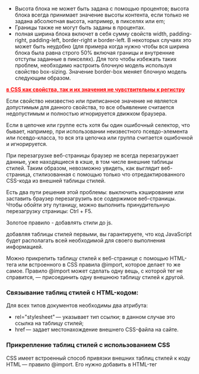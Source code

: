  * Высота блока не может быть задана с помощью процентов; высота блока всегда принимает значение высоты контента, если только не задана абсолютная высота, например, в пикселях или em;
 * Границы также не могут быть заданы в процентах.
 * полная ширина блока включет в себя сумму свойств width, padding-right, padding-left, border-right и border-left. В некоторых случаях это может быть неудобно (для примера когда нужно чтобы вся ширина блока была равна строго 50% включая границы и внутренние отступы заданные в пикселях). Для того чтобы избежать таких проблем, необходимо настроить блочную модель используя свойство box-sizing. Значение border-box меняет блочную модель следующим образом.

**в CSS как свойства, так и их значения не чувствительны к регистру**

Если свойство неизвестно или приписанное значение не является допустимым для данного свойства, то все объявление считается недопустимым и полностью игнорируется движком браузера.

Если в цепочке или группе есть хотя бы один ошибочный селектор, что бывает, например, при использовании неизвестного псевдо-элемента или псевдо-класса, то вся эта цепочка или группа считается ошибочной и игнорируется.

При перезагрузке веб-страницы браузер не всегда перезагружает данные, уже находящиеся в кэше, в том числе внешние таблицы стилей. Таким образом, невозможно увидеть, как выглядит веб-страница, стилизованная с помощью только что отредактированного CSS-кода из внешней таблицы стилей.  

Есть два пути решения этой проблемы: выключить кэширование или заставить браузер перезагрузить все содержимое веб-страницы. Чтобы обойти эту путаницу, можно выполнить принудительную перезагрузку страницы: Ctrl + F5.

Золотое правило - добавлять стили до js.

добавляя таблицы стилей первыми, вы гарантируете, что код JavaScript будет располагать всей необходимой для своего выполнения информацией.

Можно прикрепить таблицу стилей к веб-странице с помощью HTML-тега <link> или встроенного в CSS правила @import, которое делает то же самое. Правило @import может сделать одну вещь, с которой тег <link> не справится, — присоединить одну внешнюю таблицу стилей к другой.  

### Связывание таблиц стилей с HTML-кодом:
Для всех типов документов необходимы два атрибута:
 * rel="stylesheet" — указывает тип ссылки; в данном случае это ссылка на таблицу стилей;
 * href — задает местонахождение внешнего CSS-файла на сайте.

### Прикрепление таблиц стилей с использованием CSS
CSS имеет встроенный способ привязки внешних таблиц стилей к коду HTML — правило @import. Его нужно добавить в HTML-тег <style>. Например:  
                                        
                                        <style type="text/css">
                                            @import url(css/styles.css);
                                        </style>

В отличие от HTML-тега правило @import — языковая конструкция CSS, обладающая некоторыми несвойственными HTML качествами.

 * Чтобы выполнить привязку к внешнему файлу CSS, нужно использовать url вместо href и заключать путь к CSS-файлу в круглые скобки. Так, в рассмотренном выше примере css/styles.css — путь к внешнему CSS-файлу. Кавычки, в которые заключен URL, не обязательны. Таким образом, url(css/styles.css) и url("css/styles.css") будут работать одинаково.
 * Посредством нескольких правил @import, как и с помощью нескольких тегов, можно присоединить любое количество внешних таблиц стилей:  

                                        <style type="text/css">
                                            @import url(css/styles.css);
                                            @import url(css/forms.css);
                                        </style>  

 * После правила @import можно добавлять обычные CSS-стили

                                        <style type="text/css">
                                            @import url(css/styles.css);
                                            @import url(css/forms.css);
                                            p { color:red; }
                                        </style>  

Нужно поместить все правила @import перед CSS-стилями, как показано в примере. Веб-браузеры игнорируют любые таблицы стилей, импортируемые после CSS-правила, поэтому если изменить порядок показанного выше кода на обратный и стиль p появится первым, то браузер проигнорирует любые стили в таблицах стилей style.css или form.css.

#### именование классов:  
 * при именовании стилевых классов разрешается использование только букв алфавита, чисел, дефисов, знаков подчеркивания.  
 * Название после точки всегда должно начинаться с символа — буквы алфавита. Например, .9lives — неправильное имя класса, а .crazy8 — правильное. Можно называть классы, например, именами .copy-right и .banner_image, но не .-bad или ._as_bad.  
 * Имена стилевых классов чувствительны к регистру. Например, .SIDEBAR и .sidebar рассматриваются языком CSS по-разному, как различные классы.  

### Ограничения наследования
Многие CSS-свойства вообще не наследуются, например border.
Ниже описаны конкретные случаи, когда наследование точно не применяется:

 * Как правило, свойства, которые затрагивают размещение элементов на странице (отступы (поля), границы (рамки) элементов), не наследуются. Было бы не очень приятно, если бы у body был отступ и его наследовали все элементы вложенные в body.  

**Единственный способ перекрыть инструкцию !important - это включить в исходный код другую инструкцию !important с такой же специфичностью, но позднее.**

Специфичность измеряет то, селектор специфичен — то есть скольким элементам он может соответствовать.

Величину специфичности селектора измеряют согласно четырем разным величинам (или компонентам), которые можно представить как тысячи, сотни, десятки и единицы — четыре цифры в четырех столбцах:  
 * Тысячи: Ставит единицу в этот столбец, если селектор внутри элемента <style> или объявление находится внутри атрибута style (такие объявления не имеют селекторов, и их специфичность всегда равна 1000.) В противном случае ставьте 0.
 * Сотни: Добавляет единицу в этот столбец за каждый селектор ID, содержащийся внутри составного селектора.
 * Десятки: Добавляет единицу в этот столбец за каждый селектор класса, атрибута или псевдо-класса, содержащийся в составном селекторе.
 * Единицы: Добавляет единицу в этот столбец за каждый селектор элемента или псевдо-элемента, содержащийся в составном селекторе.

**Примечание: Универсальный селектор(*), комбинаторы (+, >, ~, ' ') и псевдо-класс отрицания (:not) на специфичность не влияют.**

**Примечание: Если несколько селекторов имеют одну и ту же важность и специфичность, то побеждает тот, что идет позднее в исходном коде**

важно помнить, что все переопределение происходит на уровне свойств — одни свойства переопределяют другие свойства, но целые правила не переопределяют другие правила. Если некоторому элементу отвечают несколько CSS правил, они все применяются к нему. И только после этого выявляются отдельные конфликтующие свойства и определяется, какие именно стили победят.

                                    <p>I'm <strong>important</strong></p>

                                    /* специфичность: 0002 */
                                    p strong {
                                    background-color: khaki;
                                    color: green;
                                    }

                                    /* специфичность: 0001 */
                                    strong {
                                    text-decoration: underline;
                                    color: red;
                                    }

В данном примере, в силу большей специфичности, свойство цвета (color) из первого правила переопределит аналогичное свойство второго правила. Однако свойства background-color из первого правила и text-decoration из второго оба применяются к элементу .

https://developer.mozilla.org/ru/docs/Learn/CSS/Introduction_to_CSS/Cascade_and_inheritance

### float
Плавающие элементы могут быть расположены у левого или правого края окна содержащего их элемента-контейнера. В некоторых случаях это просто означает, что элемент перемещается к левому или правому краю окна браузера. Однако если вы перемещаете элемент, находящийся внутри другого тега, для которого установлены значения ширины или позиции на веб-странице, то перемещение будет осуществлено к левому или правому краю этого тега, который является контейнером для плавающего элемента. Например, на веб-странице может быть блочный элемент шириной 300 пикселов, который прилегает к правому краю окна браузера. Внутри может располагаться изображение, которое выровнено по левому краю. Иными словами, изображение примыкает к краю этого блока шириной 300 пикселов, а не к окну браузера.

Вы можете применять свойство float к линейным элементам, например .
Браузер обрабатывает линейные элементы точно так же, как блочные.

При использовании свойства float для блочных элементов рекомендуется установить свойство width для них (на самом деле правила CSS требуют установки ширины плавающим элементам для всех тегов, кроме изображений).

https://learn.javascript.ru/float

### Осуществление преобразований, переходов и анимации
#### преобразования
В CSS3 представлены несколько свойств, связанных с преобразованиями элемента веб-страницы, будь то вращение, масштабирование, перемещение этого элемента или его перекашивание вдоль горизонтальной или вертикальной оси (которое называется наклоном).

Основным CSS-свойством для получения любого из этих изменений является transform. Оно используется с предоставлением типа желаемого преобразования и добавлением значения, указывающего на степень преобразования элемента. Например, для вращения элемента предоставляется ключевое слово rotate, за которым следует количество градусов поворота:

                                            transform: rotate(10deg);

У CSS-преобразований есть одна странность: они не касаются окружающих элементов.То есть, если повернуть элемент на 45°, он может наложиться на те элементы, которые находятся выше, ниже его или по бокам. Сначала веб-браузеры выделяют элементу то пространство, которое он занимал бы при обычных обстоятельствах (до преобразования), а затем они занимаются преобразованием элемента (его вращением, увеличением или наклоном).

### margin collapse  
Вертикальные смежные margin-ы схлопываются. Если два элемента имеют положительный вертикальный отступ, то в результате отступом между элементами будет наибольший из двух отступов.(за исключением случая, когда последнему элементу применено свойство clear).  

**отступы плавающих и абсолютно (и относительно) позиционированных элементов никогда не схлопываются.**  

Если один элемент имеет положительный отступ, а второй отрицательный, то результатом будет сумма отступов между элементами.  

Если сумма отступов будет отрицательной, то последний элемент будет перекрывать первый.  

Если родительский элемент не имеет border или padding, тогда родительский и дочерний отступ схлопнутся и результатом будет больший из двух отступов.

Чтобы убрать схлопывание, нужно задать для родительского элемента border или padding.

**ширину border нельзя использовать в процентах**  

### Префиксы производителей  
Чтобы пометить CSS-свойство как экспериментальное или еще не до конца согласованное, производители браузеров используют префикс, который ставится перед названием свойства. Обычно, если W3C CSS Working Group принимает свойство и в достаточной степени завершает его детализацию, производители отказываются от префикса.  

Процентные значения свойства ширины width рассчитываются на основании ширины элемента-контейнера. Если вы установите ширину заголовка равной 75 %, и этот заголовок не вложен ни в какие другие элементы веб-страницы с явно определенной шириной, то ширина текста заголовка составит 75 % от ширины окна браузера. Если посетитель изменит размер окна браузера, то ширина заголовка тоже изменится. Однако если заголовок заключен в блок <div> шириной 200 пикселов, то ширина данного заголовка составит 150 пикселов.  

!!!???Процентные значения в свойстве высоты height работают точно так же, но расчет базируется на высоте элемента-контейнера, а не на его ширине.  

### Наследование стилей. Свойства inset, initial, inherit  
Значение **initial** применяется для установки исходного значения свойства. Может восстановить значения свойств, заданных браузером по умолчанию или задать начальное значение свойства, измененное в результате наследования.  

**inherit** - ключевое слово, которое сообщает, что необходимо наследовать значение свойства у родительского элемента. Естественно, результат будет заметен только в том случае, если у родителя указанное свойство установлено.  

The unset CSS keyword resets a property to its inherited value if it inherits from its parent, and to its initial value if not. In other words, it behaves like the inherit keyword in the first case, and like the initial keyword in the second case.  

https://developer.mozilla.org/en-US/docs/Web/CSS/unset  


### Перемещение  
Функция translate свойства transform просто перемещает элемент из его текущей позиции на некоторое расстояние вправо или влево и вверх или вниз.  

Функции translate передаются два значения: первое определяет величину горизонтального, а второе — вертикального перемещения. Чтобы элемент переместился влево, нужно для первого значения использовать отрицательное число, применение отрицательного числа в качестве второго значения приведет к перемещению элемента вверх.  

В CSS3 предоставляются также две дополнительные функции для перемещения элемента только влево или вправо — translateX и только вверх или вниз —translateY. Например, для перемещения элемента вверх на .5em используется функция translateY:

                                        transform: translateY(-.5em);

### наклон  
Наклон элемента можно осуществить по его горизонтальной и вертикальной осям. Например, для наклона всех вертикальных линий влево на 45°, нужно написать следующий код:

                                        transform: skew(45deg, 0);

Первое значение задает угол от 0deg до 360deg для всех вертикальных линий, действующий в направлении против часовой стрелки.

Второе значение задает угол от 0deg до 360deg для всех горизонтальных линий, действующий в направлении по часовой стрелке.

Как и в случае с translate и scale, в CSS3 предлагаются отдельные функции для осей X и Y: skewX и skewY.

### Множественные преобразования
Изображение можно одновременно масштабировать и наклонять, вращать и перемещать или использовать любые из четырех различных преобразований. Нужно просто добавить через запятую к свойству transform дополнительные функции. Например, повернуть элемент на 45° и увеличить его размер вдвое можно с помощью следующего объявления:

                                        transform: rotate(45deg) scale(2);
                    transform: skew(45deg,0deg) scale(.5) translate(400px,500px) rotate(90deg);

Браузер будет применять все эффекты в порядке следования функций. Порядок не играет роли, если только не используется перемещение.  

### исходная точка  
Обычно, когда к элементу применяется преобразование, в качестве точки начала преобразования браузер использует центр элемента. Например, при вращении элемента браузер поворачивает его вокруг центральной точки. Но в CSS3 разрешается изменять точку преобразования, используя свойство transform-origin. Для него можно указывать ключевые слова, абсолютные значения и относительные значения в em и процентах.

Например, чтобы повернуть div-контейнер вокруг его левой верхней точки, можно воспользоваться ключевыми словами left и top:  

                                        transform-origin: left top;

Можно также использовать пиксельные значения:

                                        transform-origin: 0 0;

или проценты:  

                                        transform-origin: 0% 0%;

При использовании пикселов, em или процентных значений, первое число означает горизонтальную, а второе — вертикальную позицию.  

### Переходы  
В основе CSS-переходов лежат четыре свойства, который управляют тем, какие свойства анимировать, сколько времени займет анимация, какой тип анимации будет использован и какой будет необязательная задержка перед началом анимации.

**transition-property** — указывает на анимируемое свойство. Можно указать одно свойство, воспользоваться ключевым словом all для анимирования всех изменяемых CSS-свойств или применить списком с запятой в качестве разделителя для указания более чем одного свойства (но не всех свойств).  

Чтобы указать продолжительность анимации, используется свойство **transition-duration**. Ему передается или значение в секундах, или значение в миллисекундах (тысячных долях секунды). Например, чтобы переход занимал полсекунды, можно использовать два варианта:

                                        transition-duration: .5s;
                                        transition-duration: 500ms;  

Можно даже указать отдельную продолжительность для каждого анимируемого свойства.  

                                transition-property: color, background-color, border-color;
                                  transition-duration: .25s, .75s, 2s;

с помощью свойства **transition-timing-function** можно также контролировать и скорость хода анимации. Это свойство управляет не продолжительностью анимации, а скоростью хода анимации. Например, можно начать анимацию медленно, а затем быстро ее завершить.

Свойство transition-timing-function может получать одно из пяти ключевых слов: linear, ease, ease-in, ease-out и ease-in-out. Если функцию регулирования скорости не задавать, браузер будет использовать метод ease, при котором анимация начинается медленно, ускоряется к середине и замедляется к концу, предоставляя более естественное изменение.

Можно задержать время начала анимации перехода, воспользовавшись свойством **transition‑delay**  

Краткая запись свойства transition - нужно просто перечислить через запятую свойство, продолжительность, функцию распределения скорости по времени и задержку.  

                                        transition: all 1s ease-in .5s;

### Анимация  


адаптивный веб-дизайн сильно напоминает макеты с непостоянной шириной — конструкции, использующие процентные отношения с целью расширения или сужения в ответ на задаваемую ширину окна браузера. Но в новом веб-дизайне технология пошла дальше путем использования более сложного кода CSS, так называемых уточнений носителей данных (Media Queries) для отправки различных дизайнерских решений для браузеров, располагающих экранами разной ширины, что позволяет создавать существенно отличающийся по внешнему виду макеты в зависимости от устройств, на которых просматривается страница.  

движение под названием Mobile First связано с ограниченным размером экрана смартфонов, а также с ограниченным вниманием людей, находящихся в движении. Конструкции Mobile First касаются начального вида вашего содержимого, а также избавления от его излишнего зашумления, включая дополнительную информацию, которая прекрасно помещается на больших экранах настольных систем, но создает помеху на экранах значительно меньшего размера и отвлекает от основной информации, которую вы надеялись донести до посетителя.  

### проблемы плавающих элементов


В CSS3 представлен **модуль многоколоночной разметки**: он позволяет делить один элемент (например, заполненный текстом div-элемент) на три, четыре столбца или более. Этот модуль предоставляет CSS-свойства для определения количества столбцов, пустых пространств между ними и добавления прямых линий между столбцами:

                                            .multicol {
                                                column-count: 3;
                                                column-gap: 1em;
                                                column-rule: 1px dotted black;
                                            }

### ch_14 - адаптивный веб-дизайн  
позволяет изменять всю разметку страницы на основе ширины окна браузера.

Поскольку производители телефонов понимают, что большинство веб-сайтов созданы для экранов настольных компьютеров, они заставили свои браузеры вести себя немного непривычно для вас. Мобильные браузеры не отображают страницу на все 100%; если бы они это сделали, то страница шириной 960 пикселов не поместилась бы на экране и вы бы увидели только часть этой страницы. Затем, чтобы увидеть всю страницу, вам пришлось бы перемещать поле просмотра в разных направлениях. Вместо этого, чтобы страница поместилась на экране, телефонные браузеры уменьшают масштаб. Конкретный коэффициент уменьшения варьируется в зависимости от характеристики конкретного телефона.

К счастью, есть довольно простой способ отмены такого поведения в браузерах мобильных устройств. Нужно просто к разделу <head> веб-страницы добавить следующий код (самое подходящее место для этого — непосредственно перед тегом <title>):

                                    <meta name="viewport" content="width=device-width">

Метатеги HTML предоставляют дополнительную информацию о содержимом страницы и могут дать браузерам дополнительные инструкции о способах отображения страницы на дисплее. В данном случае viewport обозначает экран браузера, а для атрибута content устанавливается ширина экрана браузера, равная ширине экрана смартфона. То есть браузерам мобильных устройств, склонным к уменьшению масштаба, предписывается этого не делать, настроив ширину экрана на текущую ширину дисплея смартфона.  

Кроме использования метатега viewport, есть еще один способ заставить смартфон не предпринимать попыток сжатия вашей страницы, а вывести вместо этого ее в 100%-ном размере. Правило @viewport позволяет делать все то же самое, что и с метатегом viewport, но в таблице стилей. Благодаря этому можно отказаться от добавления тега <meta> к каждому HTML-файлу сайта и просто добавить одно правило @viewport к своей таблице стилей:

                                            @viewport { width: device-width; }

Это правило нужно добавить в самом начале таблицы стилей до объявления самих стилей.

### Медиазапросы
Они позволяют назначать стили страницам на основе ширины и высоты окна целевого браузера.

Запрос представляет собой вопрос, заданный веб-браузеру: «Равна ли ширина экрана Х пикселам?» Если ответ положительный, браузер запускает таблицу стилей именно для устройства с данной шириной экрана.

                            <link href="css/small.css" rel="stylesheet" media="(max-width:480px)">

К этой стандартной ссылке на таблицу стилей добавился только еще один атрибут media, устанавливающий условия, при которых браузер использует указанную таблицу. Скобки вокруг запроса — (max-width: 480px) — являются обязательным элементом. Если их не поставить, браузер проигнорирует запрос.

#### Включение запросов в таблицу стилей
Есть два способа добавления медиазапросов к таблице стилей:
 * Использование директивы @import, которая позволяет загружать дополнительные внешние таблицы стилей либо во внутреннюю, либо во внешнюю таблицу стилей.

                                    @import url(css/small.css) (max-width:320px);

 * Встраивание медиазапроса в таблицу стилей. Медиазапрос можно также встроить непосредственно в таблицу стилей:

                                    @media (max-width: 480px) {
                                    body {
                                        /* сюда помещаются свойства стиля */
                                    }

#### если возникают проблемы с изображениями
Хотя колонки в гибком дизайне по мере уменьшения окна сжимаются, изображений обычно это не касается. Это может привести к выходу графики за предназначенные для нее границы и к тому, что она уже не станет вписываться в ширину колонки.

Сначала нужно добавить в таблицу стилей следующий стиль:

                                    img { max-width: 100%; }

Он установит для максимального размера любого изображения значение 100% от ширины контейнера этого изображения. То есть изображение не сможет стать больше колонки, div-контейнера или любого HTML-элемента, внутри которого оно находится.

Но этого еще недостаточно, чтобы сделать изображение гибким. Обычно при вставке тега <img> для изображения добавляются параметры его высоты и ширины. Именно эти размеры используются браузером при выводе изображения. Когда указано значение для свойства max-width, изображение не станет шире колонки, но его высота по-прежнему будет точно соответствовать значению, установленному в коде HTML. То есть изображение подстроится под ширину колонки, а его высота не изменится, что приведет к искажению этого изображения. Решение вполне очевидно: нужно просто убрать из кода HTML атрибуты width и height.

### Ch_15 - позиционирование элементов на веб-странице.  
CSS предлагает четыре типа позиционирования:
 * Абсолютное - абсолютно размещенные элементы полностью отделены от потока страницы, определенного HTML-кодом. Т.е. остальные элементы на странице не знают, что существует абсолютно позиционированный элемент.

!!! **Не пытайтесь применять одновременно свойство float и любой тип позиционирования, кроме статического**

 * Относительное - Элемент с таким позиционированием размещается относительно его текущего положения в потоке HTML. 
 В отличие от абсолютного позиционирования, здесь остальные элементы страницы регулируют старое HTML-размещение относительно позиционированного объекта. Соответственно, перемещение объекта с относительным позиционированием оставляет «дыру», на месте которой он должен был находиться.

 Основная польза относительного позиционирования не в том, чтобы переместить элемент, а в установке новой точки привязки для абсолютно позиционированных элементов, которые вложены в него.

 * Фиксированное
 * Статическое позиционирование - просто означает, что содержимое соответствует нормальному нисходящему потоку HTML.

На самом деле абсолютно позиционированный элемент помещается относительно границ его ближайшего предка. 

Позиционирование подчиняется следующим правилам:
 - тег расположен относительно окна браузера, если у него абсолютное позиционирование и он не находится внутри любого другого тега, к которому применено абсолютное, относительное или фиксированное позиционирование;
 - тег определен относительно сторон другого элемента, если он находится внутри другого тега с абсолютным, относительным или фиксированным позиционированием.

Значение hidden свойства visibility подобно значению none свойства display, но между ними есть существенное различие. Когда вы устанавливаете свойству display элемента значение none, он буквально исчезает со страницы, не оставляя следов. Однако задание свойству visibility значения hidden предотвращает показ браузером содержимого элемента, но оставляет пустое пространство в том месте, где должен был быть элемент. При использовании с абсолютно позиционированными элементами, которые уже удаляются из потока страницы, свойства visibility: hidden и display: none ведут себя одинаково.  

Есть и другой способ скрытия элемента — установка для его свойства непрозрачности opacity нулевого значения:

                                            opacity: 0;

Чтобы элемент снова появился на экране, его свойству opacity можно вернуть значение 1:

                                            opacity: 1;

### Ch_16 CSS для распечатываемых веб-страниц
CSS распознает десять различных типов устройств: all, braille, embossed, handheld, print, projection, screen, speech, tty и tv. Браузер применяет таблицу стилей, только когда активизирован тип устройства. Другими словами, браузер применяет одну таблицу стилей для просмотра на экране, а другую — для печати.  

### Как добавлять аппаратно-зависимые таблицы стилей  
#### Определение типа устройства для внешней таблицы стилей
Чтобы присоединить внешнюю таблицу стилей при определении конкретного типа устройства, используйте тег <link> с атрибутом media. Чтобы присоединить таблицу стилей, которая должна использоваться только при печати, добавьте такой HTML-код к своей веб-странице:

                                    <link rel="stylesheet" media="print" href="print.css"/>

Если вы не определите тип устройства, браузер решит, что вы имеете в виду все устройства, и будет использовать таблицу стилей для отображения на экране, при печати и т. д. Кроме того, вы можете задать множество типов устройств, разделяя их запятыми.

                        <link rel="stylesheet" media="screen, projection, handheld" href="screen.css"/>

#### Определение типа устройства внутри таблицы стилей
Вы можете также включить определенные аппаратно-зависимые стили непосредственно внутри таблицы стилей, используя инструкцию @media.  

Инструкцию @media можно также использовать для задания различных экранов и при выводе на печать.

                                        @media print {
                                            /* описывайте стили для печати здесь */
                                        }

Фактически не имеет никакого значения, помещаете вы все стили в отдельный файл и используете инструкцию @media или определяете специфические аппаратно-зависимые стили в их собственных внешних таблицах стилей (например, screen.css и printer.css). Добавление всех ваших стилей, предназначенных только для печати, в их собственную внешнюю таблицу стилей printer.css намного облегчает поиск и редактирование этих стилей.

### clearfix  
https://webcareer.ru/clearfix-na-css.html  
